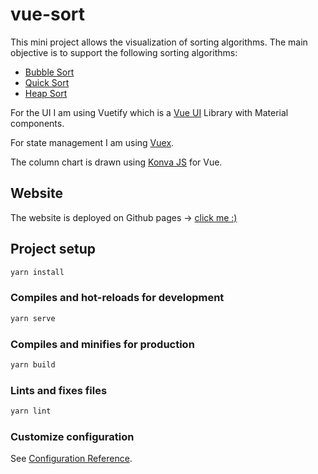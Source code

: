 # vue-sort

This mini project allows the visualization of sorting algorithms. The main objective is to support the following sorting algorithms:

* [Bubble Sort](https://upload.wikimedia.org/wikipedia/commons/thumb/8/83/Bubblesort-edited-color.svg/220px-Bubblesort-edited-color.svg.png)
* [Quick Sort](https://en.wikipedia.org/wiki/Quicksort)
* [Heap Sort](https://en.wikipedia.org/wiki/Heapsort)

For the UI I am using Vuetify which is a [Vue UI](https://vuetifyjs.com/en/getting-started/quick-start/) Library with Material components.

For state management I am using [Vuex](https://vuex.vuejs.org/).

The column chart is drawn using [Konva JS](https://konvajs.org/docs/vue/index.html) for Vue.

## Website

The website is deployed on Github pages -> [click me :)](https://miguelsilva5989.github.io/vuesort.github.io/#/)

## Project setup

```bash
yarn install
```

### Compiles and hot-reloads for development

```bash
yarn serve
```

### Compiles and minifies for production

```bash
yarn build
```

### Lints and fixes files

```bash
yarn lint
```

### Customize configuration

See [Configuration Reference](https://cli.vuejs.org/config/).
